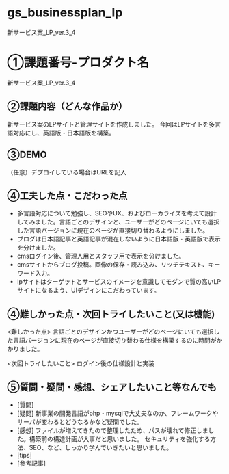 # gs_businessplan_lp
新サービス案_LP_ver.3_4

# ①課題番号-プロダクト名
新サービス案_LP_ver.3_4

## ②課題内容（どんな作品か）
新サービス案のLPサイトと管理サイトを作成しました。
今回はLPサイトを多言語対応にし、英語版・日本語版を構築。

## ③DEMO
（任意）デプロイしている場合はURLを記入


## ④工夫した点・こだわった点
- 多言語対応について勉強し、SEOやUX、およびローカライズを考えて設計してみました。言語ごとのデザインと、ユーザーがどのページにいても選択した言語バージョンに現在のページが直接切り替わるようにしました。
- ブログは日本語記事と英語記事が混在しないように日本語版・英語版で表示を分けました。
- cmsログイン後、管理人用とスタッフ用で表示を分けました。
- cmsサイトからブログ投稿。画像の保存・読み込み、リッチテキスト、キーワード入力。
- lpサイトはターゲットとサービスのイメージを意識してモダンで質の高いLPサイトになるよう、UIデザインにこだわっています。


## ④難しかった点・次回トライしたいこと(又は機能)
<難しかった点>
言語ごとのデザインかつユーザーがどのページにいても選択した言語バージョンに現在のページが直接切り替わる仕様を構築するのに時間がかかりました。

<次回トライしたいこと>
ログイン後の仕様設計と実装

## ⑤質問・疑問・感想、シェアしたいこと等なんでも
- [質問] 
- [疑問] 新事業の開発言語がphp・mysqlで大丈夫なのか、フレームワークやサーバが変わるとどうなるかなど疑問でした。
- [感想] ファイルが増えてきたので整理したため、パスが壊れて修正しました。構築前の構造計画が大事だと思いました。
        セキュリティを強化する方法、SEO、など、しっかり学んでいきたいと思いました。
- [tips]
- [参考記事]
